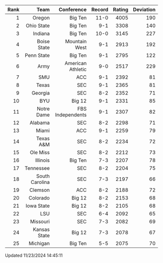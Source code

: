 | Rank  | Team                 | Conference           | Record   | Rating | Deviation |
| ---:  | ---:                 | ---:                 | ---:     | ---:   | ---:      |
| 1     | Oregon               | Big Ten              | 11-0     | 4005   | 190       |
| 2     | Ohio State           | Big Ten              | 9-1      | 3308   | 140       |
| 3     | Indiana              | Big Ten              | 10-0     | 3145   | 227       |
| 4     | Boise State          | Mountain West        | 9-1      | 2913   | 192       |
| 5     | Penn State           | Big Ten              | 9-1      | 2795   | 122       |
| 6     | Army                 | American Athletic    | 9-0      | 2517   | 229       |
| 7     | SMU                  | ACC                  | 9-1      | 2392   | 81        |
| 8     | Texas                | SEC                  | 9-1      | 2365   | 81        |
| 9     | Georgia              | SEC                  | 8-2      | 2352   | 71        |
| 10    | BYU                  | Big 12               | 9-1      | 2331   | 85        |
| 11    | Notre Dame           | FBS Independents     | 9-1      | 2307   | 82        |
| 12    | Alabama              | SEC                  | 8-2      | 2298   | 71        |
| 13    | Miami                | ACC                  | 9-1      | 2259   | 79        |
| 14    | Texas A&M            | SEC                  | 8-2      | 2234   | 72        |
| 15    | Ole Miss             | SEC                  | 8-2      | 2212   | 73        |
| 16    | Illinois             | Big Ten              | 7-3      | 2207   | 78        |
| 17    | Tennessee            | SEC                  | 8-2      | 2204   | 75        |
| 18    | South Carolina       | SEC                  | 7-3      | 2197   | 66        |
| 19    | Clemson              | ACC                  | 8-2      | 2188   | 72        |
| 20    | Colorado             | Big 12               | 8-2      | 2153   | 68        |
| 21    | Iowa State           | Big 12               | 8-2      | 2105   | 68        |
| 22    | LSU                  | SEC                  | 6-4      | 2092   | 65        |
| 23    | Missouri             | SEC                  | 7-3      | 2082   | 69        |
| 24    | Kansas State         | Big 12               | 7-3      | 2078   | 67        |
| 25    | Michigan             | Big Ten              | 5-5      | 2075   | 70        |

Updated 11/23/2024 14:45:11

